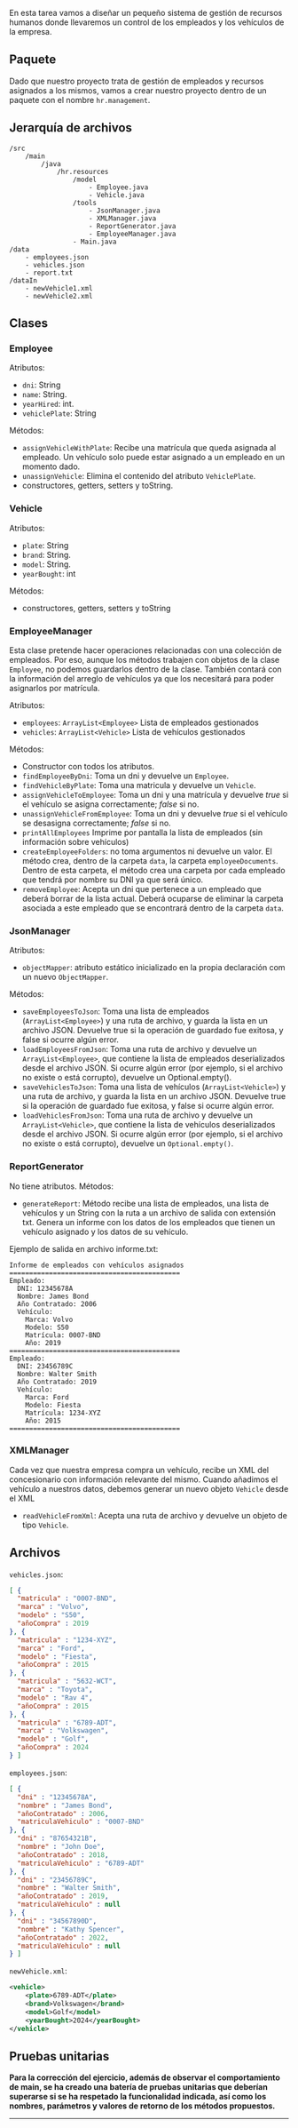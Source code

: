 
En esta tarea vamos a diseñar un pequeño sistema de gestión de recursos humanos donde llevaremos un control de los empleados y los vehículos de la empresa.

## Paquete
Dado que nuestro proyecto trata de gestión de empleados y recursos asignados a los mismos, vamos a crear nuestro proyecto dentro de un paquete con el nombre `hr.management`.

## Jerarquía de archivos
```
/src
	/main
		/java
			/hr.resources
				/model
				    - Employee.java
				    - Vehicle.java
				/tools
				    - JsonManager.java
				    - XMLManager.java
				    - ReportGenerator.java
				    - EmployeeManager.java
			    - Main.java
/data
    - employees.json
    - vehicles.json
    - report.txt
/dataIn
    - newVehicle1.xml
    - newVehicle2.xml
```


## Clases
### Employee
Atributos:
- `dni`: String
- `name`: String.
- `yearHired`: int.
- `vehiclePlate`: String

Métodos:
- `assignVehicleWithPlate`:  Recibe una matrícula que queda asignada al empleado. Un vehículo solo puede estar asignado a un empleado en un momento dado.
- `unassignVehicle`: Elimina el contenido del atributo `VehiclePlate`.
- constructores, getters, setters y toString.
### Vehicle
Atributos:
- `plate`: String
- `brand`: String.
- `model`: String.
- `yearBought`: int

Métodos:
- constructores, getters, setters y toString

### EmployeeManager
Esta clase pretende hacer operaciones relacionadas con una colección de empleados. Por eso, aunque los métodos trabajen con objetos de la clase `Employee`, no podemos guardarlos dentro de la clase. También contará con la información del arreglo de vehículos ya que los necesitará para poder asignarlos por matrícula.

Atributos:
- `employees`: `ArrayList<Employee>` Lista de empleados gestionados
- `vehicles`: `ArrayList<Vehicle>` Lista de vehículos gestionados

Métodos:
- Constructor con todos los atributos.
- `findEmployeeByDni`: Toma un dni y devuelve un `Employee`.
- `findVehicleByPlate`: Toma una matricula y devuelve un `Vehicle`.
- `assignVehicleToEmployee`: Toma un dni y una matrícula y devuelve *true* si el vehículo se asigna correctamente; *false* si no.
- `unassignVehicleFromEmployee`: Toma un dni y devuelve *true* si el vehículo se desasigna correctamente; *false* si no.
- `printAllEmployees` Imprime por pantalla la lista de empleados (sin información sobre vehículos)
- `createEmployeeFolders`: no toma argumentos ni devuelve un valor. El método crea, dentro de la carpeta `data`, la carpeta `employeeDocuments`. Dentro de esta carpeta, el método crea una carpeta por cada empleado que tendrá por nombre su DNI ya que será único.
- `removeEmployee`: Acepta un dni que pertenece a un empleado que deberá borrar de la lista actual. Deberá ocuparse de eliminar la carpeta asociada a este empleado que se encontrará dentro de la carpeta `data`.

### JsonManager
Atributos:
- `objectMapper`: atributo estático inicializado en la propia declaración com un nuevo `ObjectMapper`.

Métodos:
- `saveEmployeesToJson`: Toma una lista de empleados (`ArrayList<Employee>`) y una ruta de archivo, y guarda la lista en un archivo JSON. Devuelve true si la operación de guardado fue exitosa, y false si ocurre algún error.
- `loadEmployeesFromJson`: Toma una ruta de archivo y devuelve un `ArrayList<Employee>`, que contiene la lista de empleados deserializados desde el archivo JSON. Si ocurre algún error (por ejemplo, si el archivo no existe o está corrupto), devuelve un Optional.empty().
- `saveVehiclesToJson`: Toma una lista de vehículos (`ArrayList<Vehicle>`) y una ruta de archivo, y guarda la lista en un archivo JSON. Devuelve true si la operación de guardado fue exitosa, y false si ocurre algún error.
- `loadVehiclesFromJson`: Toma una ruta de archivo y devuelve un `ArrayList<Vehicle>`, que contiene la lista de vehículos deserializados desde el archivo JSON. Si ocurre algún error (por ejemplo, si el archivo no existe o está corrupto), devuelve un `Optional.empty()`.


### ReportGenerator
No tiene atributos.
Métodos:
- `generateReport`: Método recibe una lista de empleados, una lista de vehículos y un String con la ruta a un archivo de salida con extensión txt. Genera un informe con los datos de los empleados que tienen un vehículo asignado y los datos de su vehículo.

Ejemplo de salida en archivo informe.txt:
```
Informe de empleados con vehículos asignados
===========================================
Empleado:
  DNI: 12345678A
  Nombre: James Bond
  Año Contratado: 2006
  Vehículo:
    Marca: Volvo
    Modelo: S50
    Matrícula: 0007-BND
    Año: 2019
===========================================
Empleado:
  DNI: 23456789C
  Nombre: Walter Smith
  Año Contratado: 2019
  Vehículo:
    Marca: Ford
    Modelo: Fiesta
    Matrícula: 1234-XYZ
    Año: 2015
===========================================
```


### XMLManager
Cada vez que nuestra empresa compra un vehículo, recibe un XML del concesionario con información relevante del mismo. Cuando añadimos el vehículo a nuestros datos, debemos generar un nuevo objeto `Vehicle` desde el XML
- `readVehicleFromXml`: Acepta una ruta de archivo y devuelve un objeto de tipo `Vehicle`.


## Archivos

`vehicles.json`:
```json
[ {  
  "matricula" : "0007-BND",  
  "marca" : "Volvo",  
  "modelo" : "S50",  
  "añoCompra" : 2019  
}, {  
  "matricula" : "1234-XYZ",  
  "marca" : "Ford",  
  "modelo" : "Fiesta",  
  "añoCompra" : 2015  
}, {  
  "matricula" : "5632-WCT",  
  "marca" : "Toyota",  
  "modelo" : "Rav 4",  
  "añoCompra" : 2015  
}, {  
  "matricula" : "6789-ADT",  
  "marca" : "Volkswagen",  
  "modelo" : "Golf",  
  "añoCompra" : 2024  
} ]
```

`employees.json`:
```json
[ {  
  "dni" : "12345678A",  
  "nombre" : "James Bond",  
  "añoContratado" : 2006,  
  "matriculaVehiculo" : "0007-BND"  
}, {  
  "dni" : "87654321B",  
  "nombre" : "John Doe",  
  "añoContratado" : 2018,  
  "matriculaVehiculo" : "6789-ADT"  
}, {  
  "dni" : "23456789C",  
  "nombre" : "Walter Smith",  
  "añoContratado" : 2019,  
  "matriculaVehiculo" : null  
}, {  
  "dni" : "34567890D",  
  "nombre" : "Kathy Spencer",  
  "añoContratado" : 2022,  
  "matriculaVehiculo" : null  
} ]
```

`newVehicle.xml`:
```xml
<vehicle>
    <plate>6789-ADT</plate>
    <brand>Volkswagen</brand>
    <model>Golf</model>
    <yearBought>2024</yearBought>
</vehicle>
```

## Pruebas unitarias
**Para la corrección del ejercicio, además de observar el comportamiento de main, se ha creado una batería de pruebas unitarias que deberían superarse si se ha respetado la funcionalidad indicada, así como los nombres, parámetros y valores de retorno de los métodos propuestos.**

---
